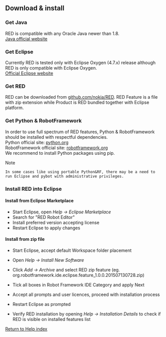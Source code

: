 ## Download & install

### Get Java

RED is compatible with any Oracle Java newer than 1.8.  
[Java official website](https://www.java.com)

### Get Eclipse

Currently RED is tested only with Eclipse Oxygen (4.7.x) release although
RED is only compatible with Eclipse Oxygen.  
[Official Eclipse website](https://www.eclipse.org/)

### Get RED

RED can be downloaded from
[github.com/nokia/RED](https://github.com/nokia/RED). RED Feature is a file
with zip extension while Product is RED bundled together with Eclipse
platform.

### Get Python & RobotFramework

In order to use full spectrum of RED features, Python & RobotFramework should
be installed with respectful dependencies.  
Python official site: [python.org](http://www.python.org)  
RobotFramework official site: [robotframework.org](http://robotframework.org/)  
We recommend to install Python packages using pip.  

Note

    In some cases like using portable Python&RF, there may be a need to run Eclipse and pybot with administrative privileges.

### Install RED into Eclipse

#### Install from Eclipse Marketplace

  * Start Eclipse, open _Help -> Eclipse Marketplace_
  * Search for "RED Robot Editor"
  * Install preferred version accepting license
  * Restart Eclipse to apply changes

#### Install from zip file

  * Start Eclipse, accept default Workspace folder placement  

  * Open _Help -> Install New Software_  

  * Click _Add -> Archive_ and select RED zip feature (eg. org.robotframework.ide.eclipse.feature_1.0.0.201507130728.zip)  

  * Tick all boxes in Robot Framework IDE Category and apply Next  

  * Accept all prompts and user licences, proceed with installation process  

  * Restart Eclipse as prompted  

  * Verify RED installation by opening _Help -> Installation Details_ to check if RED is visible on installed features list  

[Return to Help index](http://nokia.github.io/RED/help/)
